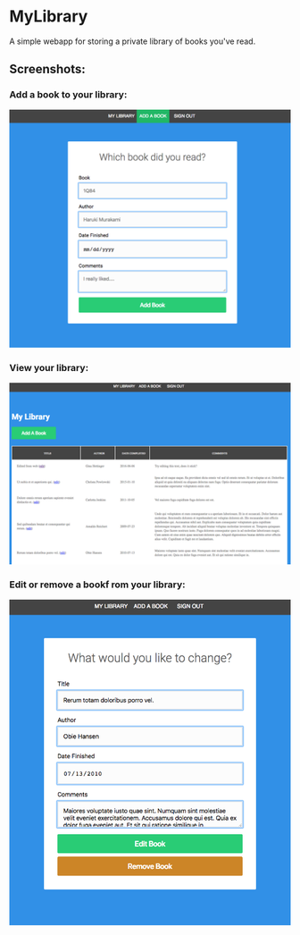 # MyLibrary
A simple webapp for storing a private library of books you've read.

## Screenshots:

### Add a book to your library:
![Add a book to your library](img/add.png)

### View your library:
![View your library](img/library.png)

### Edit or remove a bookf rom your library:
![edit a book in your library](img/edit.png)

